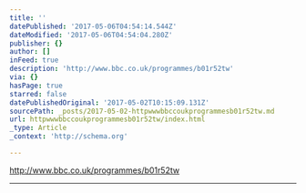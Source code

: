 ```yaml
---
title: ''
datePublished: '2017-05-06T04:54:14.544Z'
dateModified: '2017-05-06T04:54:04.280Z'
publisher: {}
author: []
inFeed: true
description: 'http://www.bbc.co.uk/programmes/b01r52tw'
via: {}
hasPage: true
starred: false
datePublishedOriginal: '2017-05-02T10:15:09.131Z'
sourcePath: _posts/2017-05-02-httpwwwbbccoukprogrammesb01r52tw.md
url: httpwwwbbccoukprogrammesb01r52tw/index.html
_type: Article
_context: 'http://schema.org'

---
```

http://www.bbc.co.uk/programmes/b01r52tw

---